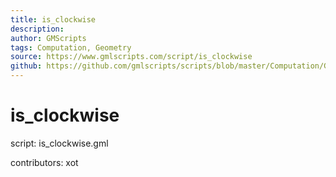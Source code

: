 ```yaml
---
title: is_clockwise
description: 
author: GMScripts
tags: Computation, Geometry
source: https://www.gmlscripts.com/script/is_clockwise
github: https://github.com/gmlscripts/scripts/blob/master/Computation/Geometry/is_clockwise.gml
---
```


is_clockwise
============

script: is_clockwise.gml

contributors: xot
